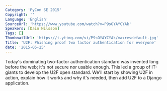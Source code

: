 ```yaml
---
Category: 'PyCon SE 2015'
Copyright: ''
Language: 'English'
SourceUrl: 'https://www.youtube.com/watch?v=P9sOYAYCYAk'
Speakers: [Dain Nilsson]
Tags: []
ThumbnailUrl: 'https://i.ytimg.com/vi/P9sOYAYCYAk/maxresdefault.jpg'
Title: 'U2F: Phishing proof two factor authentication for everyone'
date: '2015-05-25'
---
```

Today's dominating two-factor authentication standard was invented long before the web; it's not secure nor usable enough. This led a group of IT-giants to develop the U2F open standard. We'll start by showing U2F in action, explain how it works and why it's needed, then add U2F to a Django application.
